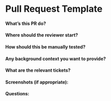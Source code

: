# Pull Request Template

#### What’s this PR do?



#### Where should the reviewer start?



#### How should this be manually tested?



#### Any background context you want to provide?



#### What are the relevant tickets?

#### Screenshots (if appropriate):



#### Questions:


